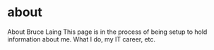 # about
About Bruce Laing
This page is in the process of being setup to hold information about me. What I do, my IT career, etc. 
